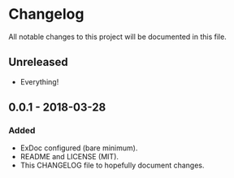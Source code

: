 # Changelog
All notable changes to this project will be documented in this file.

## Unreleased
- Everything!

## 0.0.1 - 2018-03-28
### Added
- ExDoc configured (bare minimum).
- README and LICENSE (MIT).
- This CHANGELOG file to hopefully document changes.

